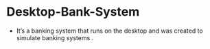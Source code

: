 # Desktop-Bank-System
- It’s a banking system that runs on the desktop and was created to simulate banking  systems .
